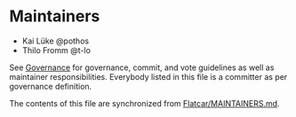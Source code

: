 # Maintainers

* Kai Lüke @pothos
* Thilo Fromm @t-lo

See [Governance](https://github.com/flatcar/Flatcar/blob/main/governance.md) for governance, commit, and vote guidelines as well as maintainer responsibilities. Everybody listed in this file is a committer as per governance definition.

The contents of this file are synchronized from [Flatcar/MAINTAINERS.md](https://github.com/flatcar/Flatcar/blob/main/MAINTAINERS.md).
